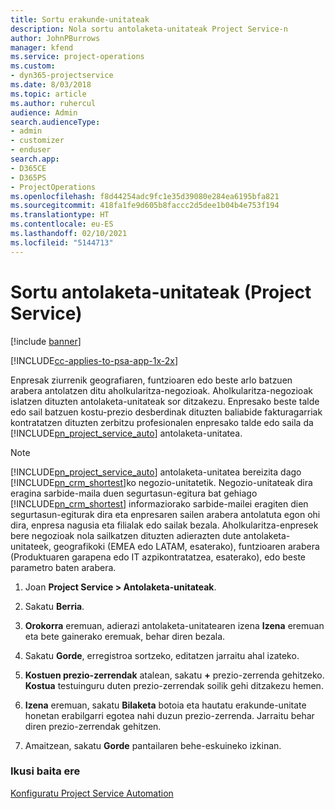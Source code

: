 ```yaml
---
title: Sortu erakunde-unitateak
description: Nola sortu antolaketa-unitateak Project Service-n
author: JohnPBurrows
manager: kfend
ms.service: project-operations
ms.custom:
- dyn365-projectservice
ms.date: 8/03/2018
ms.topic: article
ms.author: ruhercul
audience: Admin
search.audienceType:
- admin
- customizer
- enduser
search.app:
- D365CE
- D365PS
- ProjectOperations
ms.openlocfilehash: f8d44254adc9fc1e35d39080e284ea6195bfa821
ms.sourcegitcommit: 418fa1fe9d605b8faccc2d5dee1b04b4e753f194
ms.translationtype: HT
ms.contentlocale: eu-ES
ms.lasthandoff: 02/10/2021
ms.locfileid: "5144713"
---
```

# <a name="create-organizational-units-project-service"></a>Sortu antolaketa-unitateak (Project Service)

[!include [banner](../includes/psa-now-project-operations.md)]

[!INCLUDE[cc-applies-to-psa-app-1x-2x](../includes/cc-applies-to-psa-app-1x-2x.md)]

Enpresak ziurrenik geografiaren, funtzioaren edo beste arlo batzuen arabera antolatzen ditu aholkularitza-negozioak. Aholkularitza-negozioak islatzen dituzten antolaketa-unitateak sor ditzakezu. Enpresako beste talde edo sail batzuen kostu-prezio desberdinak dituzten baliabide fakturagarriak kontratatzen dituzten zerbitzu profesionalen enpresako talde edo saila da [!INCLUDE[pn_project_service_auto](../includes/pn-project-service-auto.md)] antolaketa-unitatea.  
  
> [!NOTE]
>  [!INCLUDE[pn_project_service_auto](../includes/pn-project-service-auto.md)] antolaketa-unitatea bereizita dago [!INCLUDE[pn_crm_shortest](../includes/pn-crm-shortest.md)]ko negozio-unitatetik. Negozio-unitateak dira eragina sarbide-maila duen segurtasun-egitura bat gehiago [!INCLUDE[pn_crm_shortest](../includes/pn-crm-shortest.md)] informaziorako sarbide-mailei eragiten dien segurtasun-egiturak dira eta enpresaren sailen arabera antolatuta egon ohi dira, enpresa nagusia eta filialak edo sailak bezala. Aholkularitza-enpresek bere negozioak nola sailkatzen dituzten adierazten dute antolaketa-unitateek, geografikoki (EMEA edo LATAM, esaterako), funtzioaren arabera (Produktuaren garapena edo IT azpikontratatzea, esaterako), edo beste parametro baten arabera.  
  
1.  Joan **Project Service > Antolaketa-unitateak**.  
  
2.  Sakatu **Berria**.  
  
3.  **Orokorra** eremuan, adierazi antolaketa-unitatearen izena **Izena** eremuan eta bete gainerako eremuak, behar diren bezala.  
  
4.  Sakatu **Gorde**, erregistroa sortzeko, editatzen jarraitu ahal izateko.  
  
5.  **Kostuen prezio-zerrendak** atalean, sakatu **+** prezio-zerrenda gehitzeko. **Kostua** testuinguru duten prezio-zerrendak soilik gehi ditzakezu hemen.  
  
6.  **Izena** eremuan, sakatu **Bilaketa** botoia eta hautatu erakunde-unitate honetan erabilgarri egotea nahi duzun prezio-zerrenda. Jarraitu behar diren prezio-zerrendak gehitzen.  
  
7.  Amaitzean, sakatu **Gorde** pantailaren behe-eskuineko izkinan.  
  
### <a name="see-also"></a>Ikusi baita ere  
 [Konfiguratu Project Service Automation](../psa/configure.md)
